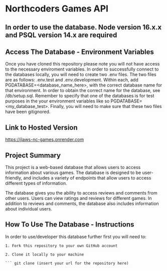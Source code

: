 # Northcoders Games API

## In order to use the database. Node version 16.x.x and PSQL version 14.x are required

## Access The Database - Environment Variables

Once you have cloned this repository please note you will not have access to the necessary enviroment variables. In order to successfully connect to the databases locally, you will need to create two .env files. The two files are as follows: .env.test and .env.development. Within each, add PGDATABASE=<database_name_here>, with the correct database name for that environment. In order to obtain the correct name for the database, see /db/setup.sql. Remember to specify that one of the databases is for test purposes in the your environment variables like so PGDATABASE=<my_database_test>. Finally, you will need to make sure that these two files have been gitignored.

## Link to Hosted Version

https://jlaws-nc-games.onrender.com

## Project Summary

This project is a web-based database that allows users to access information about various games. The database is designed to be user-friendly, and includes a variety of endpoints that allow users to access different types of information.

The database gives you the ability to access reviews and comments from other users. Users can view ratings and reviews for different games. In addition to reviews and comments, the database also includes information about individual users.

## How To Use The Database - Instructions

In order to use/developer this database further first you will need to:

    1. Fork this repository to your own GitHub account

    2. Clone it locally to your machine

    ``` git clone (insert your url for the repository here)
